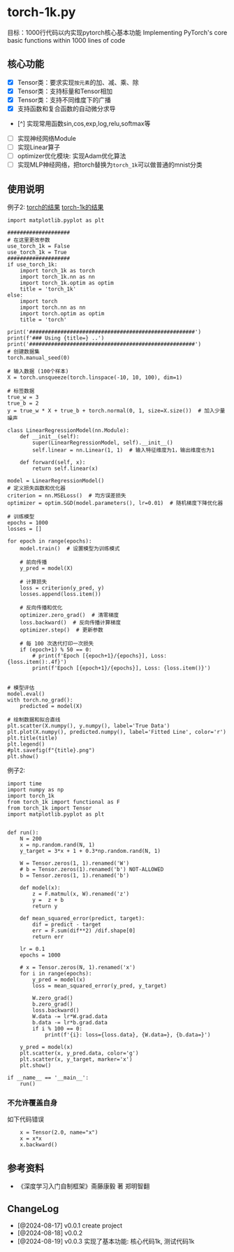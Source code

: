 # torch-1k.py
目标：1000行代码以内实现pytorch核心基本功能 Implementing PyTorch's core basic functions within 1000 lines of code

## 核心功能
- [x] Tensor类：要求实现`按元素`的加、减、乘、除
- [x] Tensor类：支持标量和Tensor相加
- [x] Tensor类：支持不同维度下的广播
- [x] 支持函数和复合函数的自动微分求导
- [^] 实现常用函数sin,cos,exp,log,relu,softmax等
- [ ] 实现神经网络Module
- [ ] 实现Linear算子
- [ ] optimizer优化模块: 实现Adam优化算法
- [ ] 实现MLP神经网络，把torch替换为`torch_1k`可以做普通的mnist分类

## 使用说明
例子2:
[torch的结果](images/torch.png)
[torch-1k的结果](images/torch_1k.png)

```
import matplotlib.pyplot as plt

####################
# 在这里更改参数
use_torch_1k = False
use_torch_1k = True
####################
if use_torch_1k:
    import torch_1k as torch
    import torch_1k.nn as nn
    import torch_1k.optim as optim
    title = 'torch_1k'
else:
    import torch
    import torch.nn as nn
    import torch.optim as optim
    title = 'torch'

print('#####################################################')
print(f'### Using {title=} ..')
print('#####################################################')
# 创建数据集
torch.manual_seed(0)

# 输入数据 (100个样本)
X = torch.unsqueeze(torch.linspace(-10, 10, 100), dim=1)

# 标签数据
true_w = 3
true_b = 2
y = true_w * X + true_b + torch.normal(0, 1, size=X.size())  # 加入少量噪声

class LinearRegressionModel(nn.Module):
    def __init__(self):
        super(LinearRegressionModel, self).__init__()
        self.linear = nn.Linear(1, 1)  # 输入特征维度为1，输出维度也为1

    def forward(self, x):
        return self.linear(x)

model = LinearRegressionModel()
# 定义损失函数和优化器
criterion = nn.MSELoss()  # 均方误差损失
optimizer = optim.SGD(model.parameters(), lr=0.01)  # 随机梯度下降优化器

# 训练模型
epochs = 1000
losses = []

for epoch in range(epochs):
    model.train()  # 设置模型为训练模式

    # 前向传播
    y_pred = model(X)

    # 计算损失
    loss = criterion(y_pred, y)
    losses.append(loss.item())

    # 反向传播和优化
    optimizer.zero_grad()  # 清零梯度
    loss.backward()  # 反向传播计算梯度
    optimizer.step()  # 更新参数

    # 每 100 次迭代打印一次损失
    if (epoch+1) % 50 == 0:
        # print(f'Epoch [{epoch+1}/{epochs}], Loss: {loss.item():.4f}')
        print(f'Epoch [{epoch+1}/{epochs}], Loss: {loss.item()}')


# 模型评估
model.eval()
with torch.no_grad():
    predicted = model(X)

# 绘制数据和拟合直线
plt.scatter(X.numpy(), y.numpy(), label='True Data')
plt.plot(X.numpy(), predicted.numpy(), label='Fitted Line', color='r')
plt.title(title)
plt.legend()
#plt.savefig(f"{title}.png")
plt.show()
```

例子2:
```
import time
import numpy as np
import torch_1k
from torch_1k import functional as F
from torch_1k import Tensor
import matplotlib.pyplot as plt


def run():
    N = 200
    x = np.random.rand(N, 1)
    y_target = 3*x + 1 + 0.3*np.random.rand(N, 1)

    W = Tensor.zeros(1, 1).renamed('W')
    # b = Tensor.zeros(1).renamed('b') NOT-ALLOWED
    b = Tensor.zeros(1, 1).renamed('b')

    def model(x):
        z = F.matmul(x, W).renamed('z')
        y =  z + b
        return y

    def mean_squared_error(predict, target):
        dif = predict - target
        err = F.sum(dif**2) /dif.shape[0]
        return err

    lr = 0.1
    epochs = 1000

    # x = Tensor.zeros(N, 1).renamed('x')
    for i in range(epochs):
        y_pred = model(x)
        loss = mean_squared_error(y_pred, y_target)

        W.zero_grad()
        b.zero_grad()
        loss.backward()
        W.data -= lr*W.grad.data
        b.data -= lr*b.grad.data
        if i % 100 == 0:
            print(f'{i}: loss={loss.data}, {W.data=}, {b.data=}')

    y_pred = model(x)
    plt.scatter(x, y_pred.data, color='g')
    plt.scatter(x, y_target, marker='x')
    plt.show()

if __name__ == '__main__':
    run()
```

### 不允许覆盖自身
如下代码错误
```
    x = Tensor(2.0, name="x")
    x = x*x
    x.backward()
```

## 参考资料
- 《深度学习入门自制框架》斋藤康毅 著 郑明智翻

## ChangeLog
- [@2024-08-17] v0.0.1 create project
- [@2024-08-18] v0.0.2
- [@2024-08-19] v0.0.3 实现了基本功能: 核心代码1k, 测试代码1k 
